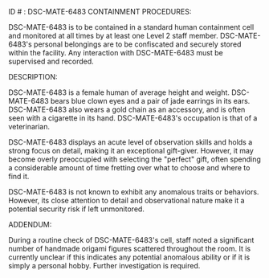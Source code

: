 ID # : DSC-MATE-6483
CONTAINMENT PROCEDURES:

DSC-MATE-6483 is to be contained in a standard human containment cell and monitored at all times by at least one Level 2 staff member. DSC-MATE-6483's personal belongings are to be confiscated and securely stored within the facility. Any interaction with DSC-MATE-6483 must be supervised and recorded.

DESCRIPTION:

DSC-MATE-6483 is a female human of average height and weight. DSC-MATE-6483 bears blue clown eyes and a pair of jade earrings in its ears. DSC-MATE-6483 also wears a gold chain as an accessory, and is often seen with a cigarette in its hand. DSC-MATE-6483's occupation is that of a veterinarian.

DSC-MATE-6483 displays an acute level of observation skills and holds a strong focus on detail, making it an exceptional gift-giver. However, it may become overly preoccupied with selecting the "perfect" gift, often spending a considerable amount of time fretting over what to choose and where to find it.

DSC-MATE-6483 is not known to exhibit any anomalous traits or behaviors. However, its close attention to detail and observational nature make it a potential security risk if left unmonitored.

ADDENDUM:

During a routine check of DSC-MATE-6483's cell, staff noted a significant number of handmade origami figures scattered throughout the room. It is currently unclear if this indicates any potential anomalous ability or if it is simply a personal hobby. Further investigation is required.